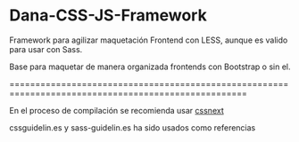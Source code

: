 ﻿# Dana-CSS-JS-Framework
Framework para agilizar maquetación Frontend con LESS, aunque es valido para
usar con Sass.

Base para maquetar de manera organizada frontends con Bootstrap o sin el.

====================================================================================================

En el proceso de compilación se recomienda usar [cssnext](http://cssnext.io/)

cssguidelin.es y sass-guidelin.es ha sido usados como referencias
